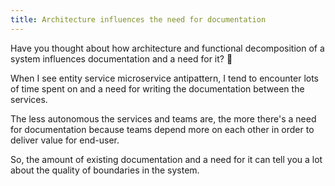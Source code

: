 ```yaml
---
title: Architecture influences the need for documentation
---
```


Have you thought about how architecture and functional decomposition of a system influences documentation and a need for it? 🙂

When I see entity service microservice antipattern, I tend to encounter lots of time spent on and a need for writing the documentation between the services.

The less autonomous the services and teams are, the more there's a need for documentation because teams depend more on each other in order to deliver value for end-user.

So, the amount of existing documentation and a need for it can tell you a lot about the quality of boundaries in the system.
